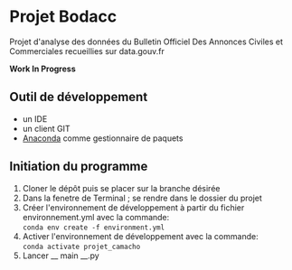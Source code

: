 # Projet Bodacc 
Projet d'analyse des données du Bulletin Officiel Des Annonces Civiles et Commerciales recueillies sur data.gouv.fr  

__Work In Progress__  

## Outil de développement 
* un IDE  
* un client GIT  
* [Anaconda](https://www.anaconda.com/products/individual#Downloads) comme gestionnaire de paquets 

## Initiation du programme
1. Cloner le dépôt puis se placer sur la branche désirée
2. Dans la fenetre de Terminal ; se rendre dans le dossier du projet
3. Créer l'environnement de développement à partir du fichier environnement.yml avec la commande:  
   `conda env create -f environment.yml`
4. Activer l'environnement de développement avec la commande:  
   `conda activate projet_camacho`
5. Lancer __ main __.py

    
    